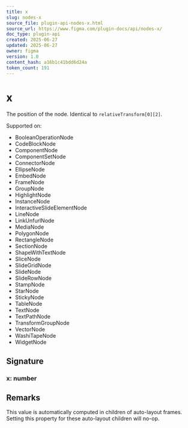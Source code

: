 ```yaml
---
title: x
slug: nodes-x
source_file: plugin-api-nodes-x.html
source_url: https://www.figma.com/plugin-docs/api/nodes-x/
doc_type: plugin-api
created: 2025-06-27
updated: 2025-06-27
owner: figma
version: 1.0
content_hash: a16b1c41bdd6d24a
token_count: 191
---
```

# x

The position of the node. Identical to `relativeTransform[0][2]`.

 Supported on:

- BooleanOperationNode
- CodeBlockNode
- ComponentNode
- ComponentSetNode
- ConnectorNode
- EllipseNode
- EmbedNode
- FrameNode
- GroupNode
- HighlightNode
- InstanceNode
- InteractiveSlideElementNode
- LineNode
- LinkUnfurlNode
- MediaNode
- PolygonNode
- RectangleNode
- SectionNode
- ShapeWithTextNode
- SliceNode
- SlideGridNode
- SlideNode
- SlideRowNode
- StampNode
- StarNode
- StickyNode
- TableNode
- TextNode
- TextPathNode
- TransformGroupNode
- VectorNode
- WashiTapeNode
- WidgetNode

## Signature

### x: number

## Remarks

This value is automatically computed in children of auto-layout frames. Setting this property for these auto-layout children will no-op.